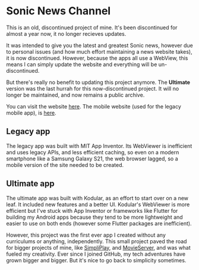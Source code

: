 # Sonic News Channel
This is an old, discontinued project of mine. It's been discontinued for almost a year now, it no longer recieves updates.

It was intended to give you the latest and greatest Sonic news, however due to personal issues (and how much effort maintaining a news website takes), it is now discontinued. However,
because the apps all use a WebView, this means I can simply update the website and everything will be un-discontinued.

But there's really no benefit to updating this project anymore. The **Ultimate** version was the last hurrah for this now-discontinued project. It will no longer be maintained, and now remains a public archive.

You can visit the website [here](https://sites.google.com/view/sonicnews-snc/home).
The mobile website (used for the legacy mobile app), is [here](https://sites.google.com/view/snc-mobile/home).

## Legacy app
The legacy app was built with MIT App Inventor. Its WebViewer is inefficient and uses legacy APIs, and less efficient caching, so even on a modern smartphone like a Samsung Galaxy S21,
the web browser lagged, so a mobile version of the site needed to be created.

## Ultimate app
The ultimate app was built with Kodular, as an effort to start over on a new leaf. It included new features and a better UI. Kodular's WebViewer is more efficient but I've stuck with App
Inventor or frameworks like Flutter for building my Android apps because they tend to be more lightweight and easier to use on both ends (however some Flutter packages are inefficient).

However, this project was the first ever app I created without any curriculums or anything, independently. This small project paved the road for bigger projects of mine, like [SimpliPlay](https://simpliplay.netlify.app), and [MovieServer](https://aboutmovieserver.netlify.app), and was what fueled my creativity. Ever since I joined GitHub, my tech adventures have grown bigger and bigger. But it's nice to go back to simplicity sometimes.
